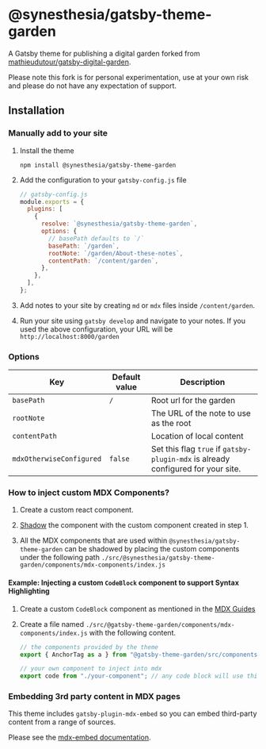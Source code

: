 # @synesthesia/gatsby-theme-garden

A Gatsby theme for publishing a digital garden forked from [mathieudutour/gatsby-digital-garden](https://github.com/mathieudutour/gatsby-digital-garden).

Please note this fork is for personal experimentation, use at your own risk and please do not have any expectation of support. 

## Installation

### Manually add to your site

1. Install the theme

   ```shell
   npm install @synesthesia/gatsby-theme-garden
   ```

2. Add the configuration to your `gatsby-config.js` file

   ```js
   // gatsby-config.js
   module.exports = {
     plugins: [
       {
         resolve: `@synesthesia/gatsby-theme-garden`,
         options: {
           // basePath defaults to `/`
           basePath: `/garden`,
           rootNote: `/garden/About-these-notes`,
           contentPath: `/content/garden`,
         },
       },
     ],
   };
   ```

3. Add notes to your site by creating `md` or `mdx` files inside `/content/garden`.

4. Run your site using `gatsby develop` and navigate to your notes. If you used the above configuration, your URL will be `http://localhost:8000/garden`

### Options

| Key                      | Default value | Description                                                                      |
| ------------------------ | ------------- | -------------------------------------------------------------------------------- |
| `basePath`               | `/`           | Root url for the garden                                                          |
| `rootNote`               |               | The URL of the note to use as the root                                           |
| `contentPath`            |               | Location of local content                                                        |
| `mdxOtherwiseConfigured` | `false`       | Set this flag `true` if `gatsby-plugin-mdx` is already configured for your site. |

### How to inject custom MDX Components?

1. Create a custom react component.

2. [Shadow](https://www.gatsbyjs.org/docs/themes/shadowing/) the component with the custom component created in step 1.

3. All the MDX components that are used within `@synesthesia/gatsby-theme-garden` can be shadowed by placing the custom components under the following path `./src/@synesthesia/gatsby-theme-garden/components/mdx-components/index.js`

#### Example: Injecting a custom `CodeBlock` component to support Syntax Highlighting

1. Create a custom `CodeBlock` component as mentioned in the [MDX Guides](https://mdxjs.com/guides/syntax-highlighting#build-a-codeblock-component)

2. Create a file named `./src/@gatsby-theme-garden/components/mdx-components/index.js` with the following content.

   ```js
   // the components provided by the theme
   export { AnchorTag as a } from "@gatsby-theme-garden/src/components/mdx-components/anchor-tag";

   // your own component to inject into mdx
   export code from "./your-component"; // any code block will use this component
   ```
### Embedding 3rd party content in MDX pages

This theme includes `gatsby-plugin-mdx-embed` so you can embed third-party content from a range of sources.

Please see the [mdx-embed documentation](https://www.mdx-embed.com/?path=/story/introduction--page).

